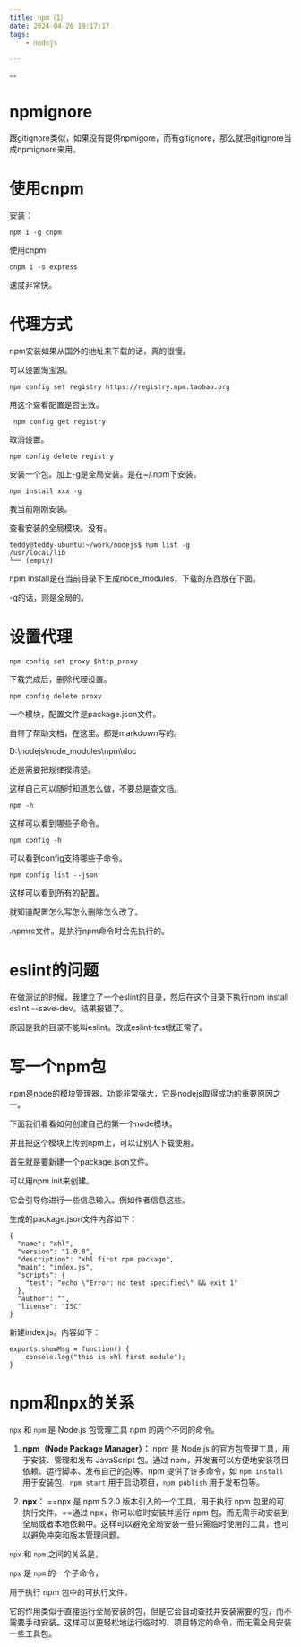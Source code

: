 ```yaml
---
title: npm（1）
date: 2024-04-26 19:17:17
tags:
	- nodejs

---
```


--

# npmignore

跟gitignore类似，如果没有提供npmigore，而有gitignore，那么就把gitignore当成npmignore来用。



# 使用cnpm

安装：

```
npm i -g cnpm
```

使用cnpm

```
cnpm i -s express
```

速度非常快。



# 代理方式

npm安装如果从国外的地址来下载的话，真的很慢。

可以设置淘宝源。

```
npm config set registry https://registry.npm.taobao.org
```

用这个查看配置是否生效。

```
 npm config get registry
```

取消设置。

```
npm config delete registry
```



安装一个包。加上-g是全局安装。是在~/.npm下安装。

```
npm install xxx -g
```



我当前刚刚安装。

查看安装的全局模块。没有。

```
teddy@teddy-ubuntu:~/work/nodejs$ npm list -g
/usr/local/lib
└── (empty)
```



npm install是在当前目录下生成node_modules，下载的东西放在下面。

-g的话，则是全局的。



# 设置代理

```
npm config set proxy $http_proxy
```

下载完成后，删除代理设置。

```
npm config delete proxy
```



一个模块，配置文件是package.json文件。



自带了帮助文档，在这里。都是markdown写的。

D:\nodejs\node_modules\npm\doc



还是需要把规律摸清楚。

这样自己可以随时知道怎么做，不要总是查文档。

```
npm -h
```

这样可以看到哪些子命令。

```
npm config -h
```

可以看到config支持哪些子命令。

```
npm config list --json
```

这样可以看到所有的配置。

就知道配置怎么写怎么删除怎么改了。

.npmrc文件。是执行npm命令时会先执行的。



# eslint的问题

在做测试的时候，我建立了一个eslint的目录，然后在这个目录下执行npm install eslint --save-dev。结果报错了。

原因是我的目录不能叫eslint。改成eslint-test就正常了。

# 写一个npm包

npm是node的模块管理器，功能非常强大，它是nodejs取得成功的重要原因之一。

下面我们看看如何创建自己的第一个node模块。

并且把这个模块上传到npm上，可以让别人下载使用。

首先就是要新建一个package.json文件。

可以用npm init来创建。

它会引导你进行一些信息输入。例如作者信息这些。

生成的package.json文件内容如下：

```
{
  "name": "xhl",
  "version": "1.0.0",
  "description": "xhl first npm package",
  "main": "index.js",
  "scripts": {
    "test": "echo \"Error: no test specified\" && exit 1"
  },
  "author": "",
  "license": "ISC"
}
```

新建index.js。内容如下：

```
exports.showMsg = function() {
    console.log("this is xhl first module");
}
```

# npm和npx的关系

`npx` 和 `npm` 是 Node.js 包管理工具 npm 的两个不同的命令。

1. **npm（Node Package Manager）：** npm 是 Node.js 的官方包管理工具，用于安装、管理和发布 JavaScript 包。通过 npm，开发者可以方便地安装项目依赖、运行脚本、发布自己的包等。npm 提供了许多命令，如 `npm install` 用于安装包，`npm start` 用于启动项目，`npm publish` 用于发布包等。

2. **npx：** ==npx 是 npm 5.2.0 版本引入的一个工具，用于执行 npm 包里的可执行文件。==通过 npx，你可以临时安装并运行 npm 包，而无需手动安装到全局或者本地依赖中。这样可以避免全局安装一些只需临时使用的工具，也可以避免冲突和版本管理问题。

`npx` 和 `npm` 之间的关系是，

`npx` 是 `npm` 的一个子命令，

用于执行 npm 包中的可执行文件。

它的作用类似于直接运行全局安装的包，但是它会自动查找并安装需要的包，而不需要手动安装。这样可以更轻松地运行临时的、项目特定的命令，而无需全局安装一些工具包。